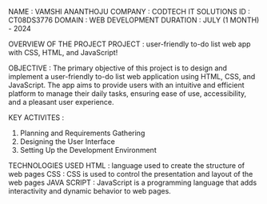 NAME : VAMSHI ANANTHOJU
COMPANY : CODTECH IT SOLUTIONS 
ID : CT08DS3776
DOMAIN : WEB DEVELOPMENT
DURATION : JULY (1 MONTH) - 2024

OVERVIEW OF THE PROJECT
PROJECT : user-friendly to-do list web app with CSS, HTML, and
JavaScript! 

OBJECTIVE : 
The primary objective of this project is to design and implement a user-friendly to-do list web application using HTML, CSS, and JavaScript. The app aims to provide users with an intuitive and efficient platform to manage their daily tasks, ensuring ease of use, accessibility, and a pleasant user experience.

KEY ACTIVITES : 
1. Planning and Requirements Gathering
2. Designing the User Interface
3. Setting Up the Development Environment

TECHNOLOGIES USED
HTML : language used to create the structure of web pages
CSS  : CSS is used to control the presentation and layout of the web pages
JAVA SCRIPT : JavaScript is a programming language that adds interactivity and dynamic behavior to web pages.
